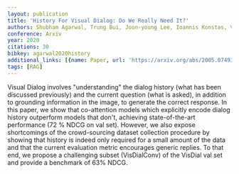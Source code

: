 ```yaml
---
layout: publication
title: 'History For Visual Dialog: Do We Really Need It?'
authors: Shubham Agarwal, Trung Bui, Joon-young Lee, Ioannis Konstas, Verena Rieser
conference: Arxiv
year: 2020
citations: 30
bibkey: agarwal2020history
additional_links: [{name: Paper, url: 'https://arxiv.org/abs/2005.07493'}]
tags: [RAG]
---
```

Visual Dialog involves "understanding" the dialog history (what has been
discussed previously) and the current question (what is asked), in addition to
grounding information in the image, to generate the correct response. In this
paper, we show that co-attention models which explicitly encode dialog history
outperform models that don't, achieving state-of-the-art performance (72 % NDCG
on val set). However, we also expose shortcomings of the crowd-sourcing dataset
collection procedure by showing that history is indeed only required for a
small amount of the data and that the current evaluation metric encourages
generic replies. To that end, we propose a challenging subset (VisDialConv) of
the VisDial val set and provide a benchmark of 63% NDCG.